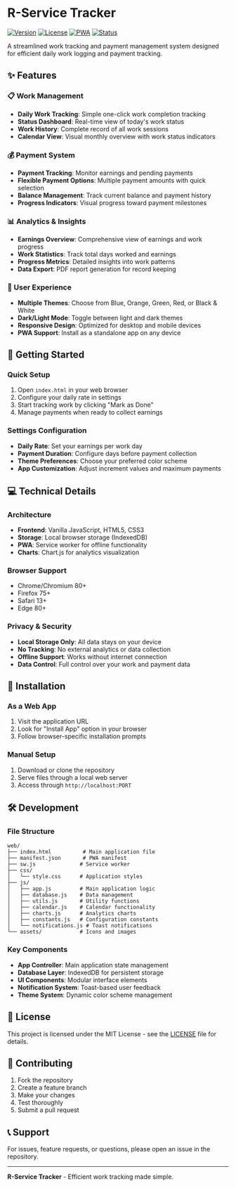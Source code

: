 # R-Service Tracker

[![Version](https://img.shields.io/badge/version-1.0.0-blue.svg)](https://github.com/feherfiemer/Work)
[![License](https://img.shields.io/badge/license-MIT-green.svg)](LICENSE)
[![PWA](https://img.shields.io/badge/PWA-enabled-purple.svg)](manifest.json)
[![Status](https://img.shields.io/badge/status-active-brightgreen.svg)](index.html)

A streamlined work tracking and payment management system designed for efficient daily work logging and payment tracking.

## ✨ Features

### 📋 Work Management
- **Daily Work Tracking**: Simple one-click work completion tracking
- **Status Dashboard**: Real-time view of today's work status
- **Work History**: Complete record of all work sessions
- **Calendar View**: Visual monthly overview with work status indicators

### 💰 Payment System
- **Payment Tracking**: Monitor earnings and pending payments
- **Flexible Payment Options**: Multiple payment amounts with quick selection
- **Balance Management**: Track current balance and payment history
- **Progress Indicators**: Visual progress toward payment milestones

### 📊 Analytics & Insights
- **Earnings Overview**: Comprehensive view of earnings and work progress
- **Work Statistics**: Track total days worked and earnings
- **Progress Metrics**: Detailed insights into work patterns
- **Data Export**: PDF report generation for record keeping

### 🎨 User Experience
- **Multiple Themes**: Choose from Blue, Orange, Green, Red, or Black & White
- **Dark/Light Mode**: Toggle between light and dark themes
- **Responsive Design**: Optimized for desktop and mobile devices
- **PWA Support**: Install as a standalone app on any device

## 🚀 Getting Started

### Quick Setup
1. Open `index.html` in your web browser
2. Configure your daily rate in settings
3. Start tracking work by clicking "Mark as Done"
4. Manage payments when ready to collect earnings

### Settings Configuration
- **Daily Rate**: Set your earnings per work day
- **Payment Duration**: Configure days before payment collection
- **Theme Preferences**: Choose your preferred color scheme
- **App Customization**: Adjust increment values and maximum payments

## 💻 Technical Details

### Architecture
- **Frontend**: Vanilla JavaScript, HTML5, CSS3
- **Storage**: Local browser storage (IndexedDB)
- **PWA**: Service worker for offline functionality
- **Charts**: Chart.js for analytics visualization

### Browser Support
- Chrome/Chromium 80+
- Firefox 75+
- Safari 13+
- Edge 80+

### Privacy & Security
- **Local Storage Only**: All data stays on your device
- **No Tracking**: No external analytics or data collection
- **Offline Support**: Works without internet connection
- **Data Control**: Full control over your work and payment data

## 📱 Installation

### As a Web App
1. Visit the application URL
2. Look for "Install App" option in your browser
3. Follow browser-specific installation prompts

### Manual Setup
1. Download or clone the repository
2. Serve files through a local web server
3. Access through `http://localhost:PORT`

## 🛠️ Development

### File Structure
```
web/
├── index.html          # Main application file
├── manifest.json       # PWA manifest
├── sw.js              # Service worker
├── css/
│   └── style.css      # Application styles
├── js/
│   ├── app.js         # Main application logic
│   ├── database.js    # Data management
│   ├── utils.js       # Utility functions
│   ├── calendar.js    # Calendar functionality
│   ├── charts.js      # Analytics charts
│   ├── constants.js   # Configuration constants
│   └── notifications.js # Toast notifications
└── assets/            # Icons and images
```

### Key Components
- **App Controller**: Main application state management
- **Database Layer**: IndexedDB for persistent storage
- **UI Components**: Modular interface elements
- **Notification System**: Toast-based user feedback
- **Theme System**: Dynamic color scheme management

## 📄 License

This project is licensed under the MIT License - see the [LICENSE](LICENSE) file for details.

## 🤝 Contributing

1. Fork the repository
2. Create a feature branch
3. Make your changes
4. Test thoroughly
5. Submit a pull request

## 📞 Support

For issues, feature requests, or questions, please open an issue in the repository.

---

**R-Service Tracker** - Efficient work tracking made simple.